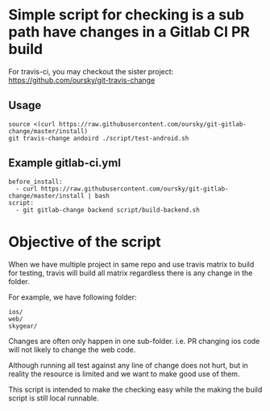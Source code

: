 # Simple script for checking is a sub path have changes in a Gitlab CI PR build

For travis-ci, you may checkout the sister project: https://github.com/oursky/git-travis-change

## Usage

```
source <(curl https://raw.githubusercontent.com/oursky/git-gitlab-change/master/install)
git travis-change andoird ./script/test-android.sh
```

## Example gitlab-ci.yml

```
before_install:
  - curl https://raw.githubusercontent.com/oursky/git-gitlab-change/master/install | bash
script:
  - git gitlab-change backend script/build-backend.sh
```

# Objective of the script

When we have multiple project in same repo and use travis matrix to build for
testing, travis will build all matrix regardless there is any change in the
folder.

For example, we have following folder:

```
ios/
web/
skygear/
```

Changes are often only happen in one sub-folder. i.e. PR changing ios code
will not likely to change the web code.

Although running all test against any line of change does not hurt, but in
reality the resource is limited and we want to make good use of them.

This script is intended to make the checking easy while the making the build
script is still local runnable.

